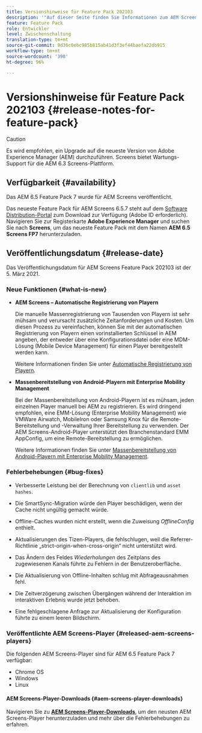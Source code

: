 ```yaml
---
title: Versionshinweise für Feature Pack 202103
description: '"Auf dieser Seite finden Sie Informationen zum AEM Screens Feature Pack 202103, das am 05. März 2021 veröffentlicht wurde."'
feature: Feature Pack 
role: Entwickler
level: Zwischenschaltung
translation-type: tm+mt
source-git-commit: 9d36c0ebc985b815ab41d3f3ef44baefa22db915
workflow-type: tm+mt
source-wordcount: '398'
ht-degree: 96%

---
```



# Versionshinweise für Feature Pack 202103 {#release-notes-for-feature-pack}

>[!CAUTION]
>Es wird empfohlen, ein Upgrade auf die neueste Version von Adobe Experience Manager (AEM) durchzuführen. Screens bietet Wartungs-Support für die AEM 6.3 Screens-Plattform.

## Verfügbarkeit {#availability}

Das AEM 6.5 Feature Pack 7 wurde für AEM Screens veröffentlicht.

Das neueste Feature Pack für AEM Screens 6.5.7 steht auf dem [Software Distribution-Portal](https://experience.adobe.com/#/downloads/content/software-distribution/en/aem.html) zum Download zur Verfügung (Adobe ID erforderlich). Navigieren Sie zur Registerkarte **Adobe Experience Manager** und suchen Sie nach **Screens**, um das neueste Feature Pack mit dem Namen **AEM 6.5 Screens FP7** herunterzuladen.

## Veröffentlichungsdatum {#release-date}

Das Veröffentlichungsdatum für AEM Screens Feature Pack 202103 ist der 5. März 2021.

### Neue Funktionen {#what-is-new}

* **AEM Screens – Automatische Registrierung von Playern**

   Die manuelle Massenregistrierung von Tausenden von Playern ist sehr mühsam und verursacht zusätzliche Zeitanforderungen und Kosten. Um diesen Prozess zu vereinfachen, können Sie mit der automatischen Registrierung von Playern einen vorinstallierten Schlüssel in AEM angeben, der entweder über eine Konfigurationsdatei oder eine MDM-Lösung (Mobile Device Management) für einen Player bereitgestellt werden kann.

   Weitere Informationen finden Sie unter [Automatische Registrierung von Playern](/help/user-guide/auto-registration-players.md).


* **Massenbereitstellung von Android-Playern mit Enterprise Mobility Management**

   Bei der Massenbereitstellung von Android-Playern ist es mühsam, jeden einzelnen Player manuell bei AEM zu registrieren. Es wird dringend empfohlen, eine EMM-Lösung (Enterprise Mobility Management) wie VMWare Airwatch, MobileIron oder Samsung Knox für die Remote-Bereitstellung und -Verwaltung Ihrer Bereitstellung zu verwenden. Der AEM Screens-Android-Player unterstützt den Branchenstandard EMM AppConfig, um eine Remote-Bereitstellung zu ermöglichen.

   Weitere Informationen finden Sie unter [Massenbereitstellung von Android-Playern mit Enterprise Mobility Management](/help/user-guide/using-emm-bulkprovision-android-player.md).


### Fehlerbehebungen {#bug-fixes}

* Verbesserte Leistung bei der Berechnung von `clientlib` und `asset hashes`.

* Die SmartSync-Migration würde den Player beschädigen, wenn der Cache nicht ungültig gemacht würde.

* Offline-Caches wurden nicht erstellt, wenn die Zuweisung *OfflineConfig* enthielt.

* Aktualisierungen des Tizen-Players, die fehlschlugen, weil die Referrer-Richtlinie „strict-origin-when-cross-origin“ nicht unterstützt wird.

* Das Ändern des Feldes *Wiederholungen* des Zeitplans des zugewiesenen Kanals führte zu Fehlern in der Benutzeroberfläche.

* Die Aktualisierung von Offline-Inhalten schlug mit Abfrageausnahmen fehl.

* Die Zeitverzögerung zwischen Übergängen während der Interaktion im interaktiven Erlebnis wurde jetzt behoben.

* Eine fehlgeschlagene Anfrage zur Aktualisierung der Konfiguration führte zu einem leeren Bildschirm.

### Veröffentlichte AEM Screens-Player {#released-aem-screens-players}

Die folgenden AEM Screens-Player sind für AEM 6.5 Feature Pack 7 verfügbar:

* Chrome OS
* Windows
* Linux

#### AEM Screens-Player-Downloads {#aem-screens-player-downloads}

Navigieren Sie zu **[AEM Screens-Player-Downloads](https://download.macromedia.com/screens/index.html)**, um den neusten AEM Screens-Player herunterzuladen und mehr über die Fehlerbehebungen zu erfahren.

